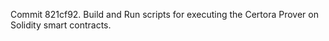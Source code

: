 Commit 821cf92.                    Build and Run scripts for executing the Certora Prover on Solidity smart contracts.